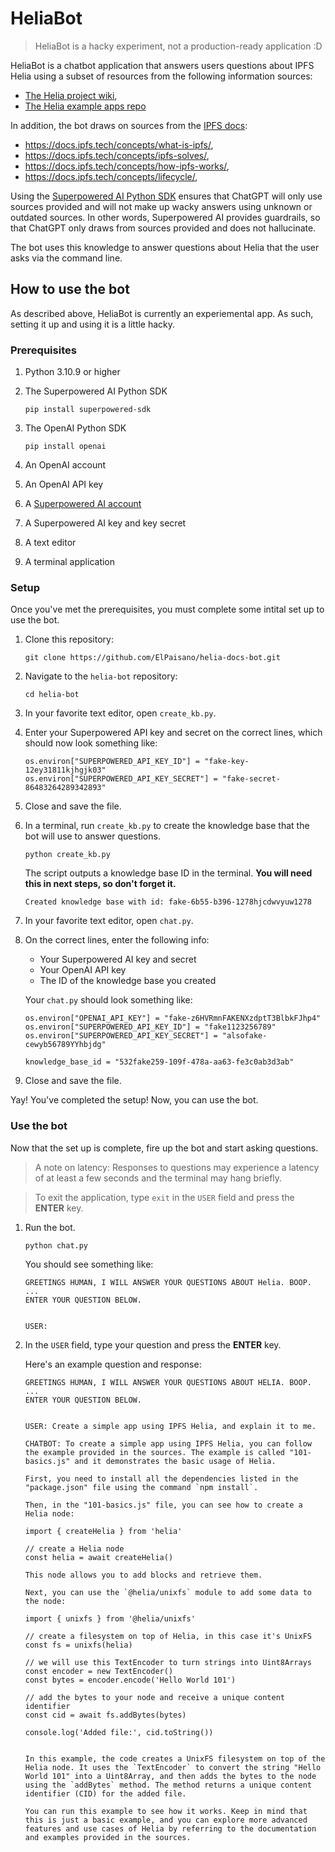 # HeliaBot

> HeliaBot is a hacky experiment, not a production-ready application :D

HeliaBot is a chatbot application that answers users questions about IPFS Helia using a subset of resources from the following information sources:

- [The Helia project wiki](https://github.com/ipfs/helia/wiki),
- [The Helia example apps repo](https://github.com/ipfs-examples/helia-examples/tree/main)

In addition, the bot draws on sources from the [IPFS docs](https://docs.ipfs.tech/):

- https://docs.ipfs.tech/concepts/what-is-ipfs/,
- https://docs.ipfs.tech/concepts/ipfs-solves/,
- https://docs.ipfs.tech/concepts/how-ipfs-works/,
- https://docs.ipfs.tech/concepts/lifecycle/,

Using the [Superpowered AI Python SDK](https://github.com/SuperpoweredAI/superpowered-python-sdk) ensures that ChatGPT will only use sources provided and will not make up wacky answers using unknown or outdated sources. In other words, Superpowered AI provides guardrails, so that ChatGPT only draws from sources provided and does not hallucinate. 

The bot uses this knowledge to answer questions about Helia that the user asks via the command line. 

## How to use the bot

As described above, HeliaBot is currently an experiemental app. As such, setting it up and using it is a little hacky.

### Prerequisites

1. Python 3.10.9 or higher

1. The Superpowered AI Python SDK

    ```shell
    pip install superpowered-sdk
    ```
    
1. The OpenAI Python SDK

    ```shell
    pip install openai
    ```
    
1. An OpenAI account 

1. An OpenAI API key

1. A [Superpowered AI account](https://superpowered.ai/)

1. A Superpowered AI key and key secret 

1. A text editor 

1. A terminal application

### Setup

Once you've met the prerequisites, you must complete some intital set up to use the bot.

1. Clone this repository:

   ```shell
   git clone https://github.com/ElPaisano/helia-docs-bot.git
   ```
   
1. Navigate to the `helia-bot` repository:

   ```shell
   cd helia-bot
   ```
   
1. In your favorite text editor, open `create_kb.py`.

1. Enter your Superpowered API key and secret on the correct lines, which should now look something like:

   ```shell
   os.environ["SUPERPOWERED_API_KEY_ID"] = "fake-key-12ey31811kjhgjk03"
   os.environ["SUPERPOWERED_API_KEY_SECRET"] = "fake-secret-86483264289342893"
   ```
   
1. Close and save the file.

1. In a terminal, run `create_kb.py` to create the knowledge base that the bot will use to answer questions.

   ```shell
   python create_kb.py
   ```
   
   The script outputs a knowledge base ID in the terminal. **You will need this in next steps, so don't forget it.**
   
   ```shell
   Created knowledge base with id: fake-6b55-b396-1278hjcdwvyuw1278
   ```

1. In your favorite text editor, open `chat.py`.

1. On the correct lines, enter the following info:

   - Your Superpowered AI key and secret
   - Your OpenAI API key
   - The ID of the knowledge base you created

   Your `chat.py` should look something like:
   
   ```shell
   os.environ["OPENAI_API_KEY"] = "fake-z6HVRmnFAKENXzdptT3BlbkFJhp4"
   os.environ["SUPERPOWERED_API_KEY_ID"] = "fake1123256789"
   os.environ["SUPERPOWERED_API_KEY_SECRET"] = "alsofake-cewyb56789YYhbjdg"

   knowledge_base_id = "532fake259-109f-478a-aa63-fe3c0ab3d3ab"
   ```

1. Close and save the file.

Yay! You've completed the setup! Now, you can use the bot.

### Use the bot

Now that the set up is complete, fire up the bot and start asking questions. 

> A note on latency: Responses to questions may experience a latency of at least a few seconds and the terminal may hang briefly.

> To exit the application, type `exit` in the `USER` field and press the **ENTER** key.

1. Run the bot.

   ```shell
   python chat.py
   ```
   
   You should see something like:
   
   ```shell
   GREETINGS HUMAN, I WILL ANSWER YOUR QUESTIONS ABOUT Helia. BOOP.
   ...
   ENTER YOUR QUESTION BELOW.


   USER: 
   ```
1. In the `USER` field, type your question and press the **ENTER** key. 

   Here's an example question and response:

   ```shell
   GREETINGS HUMAN, I WILL ANSWER YOUR QUESTIONS ABOUT HELIA. BOOP.
   ...
   ENTER YOUR QUESTION BELOW.


   USER: Create a simple app using IPFS Helia, and explain it to me.

   CHATBOT: To create a simple app using IPFS Helia, you can follow the example provided in the sources. The example is called "101-basics.js" and it demonstrates the basic usage of Helia.

   First, you need to install all the dependencies listed in the "package.json" file using the command `npm install`.

   Then, in the "101-basics.js" file, you can see how to create a Helia node:

   import { createHelia } from 'helia'

   // create a Helia node
   const helia = await createHelia()

   This node allows you to add blocks and retrieve them.

   Next, you can use the `@helia/unixfs` module to add some data to the node:

   import { unixfs } from '@helia/unixfs'

   // create a filesystem on top of Helia, in this case it's UnixFS
   const fs = unixfs(helia)

   // we will use this TextEncoder to turn strings into Uint8Arrays
   const encoder = new TextEncoder()
   const bytes = encoder.encode('Hello World 101')

   // add the bytes to your node and receive a unique content identifier
   const cid = await fs.addBytes(bytes)

   console.log('Added file:', cid.toString())


   In this example, the code creates a UnixFS filesystem on top of the Helia node. It uses the `TextEncoder` to convert the string "Hello World 101" into a Uint8Array, and then adds the bytes to the node using the `addBytes` method. The method returns a unique content identifier (CID) for the added file.

   You can run this example to see how it works. Keep in mind that this is just a basic example, and you can explore more advanced features and use cases of Helia by referring to the documentation and examples provided in the sources.
   ```